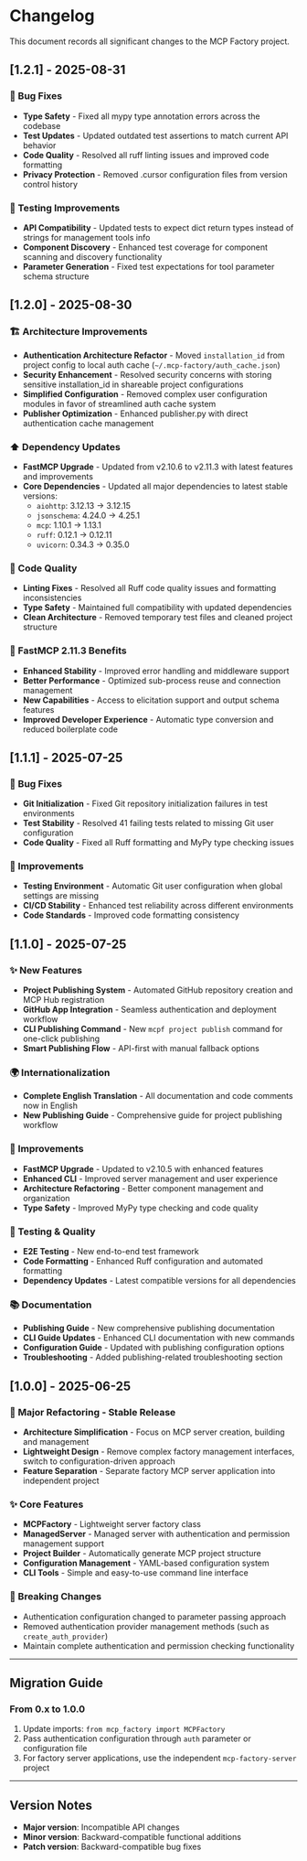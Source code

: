 # Changelog

This document records all significant changes to the MCP Factory project.

## [1.2.1] - 2025-08-31

### 🔧 Bug Fixes
- **Type Safety** - Fixed all mypy type annotation errors across the codebase
- **Test Updates** - Updated outdated test assertions to match current API behavior
- **Code Quality** - Resolved all ruff linting issues and improved code formatting
- **Privacy Protection** - Removed .cursor configuration files from version control history

### 🧪 Testing Improvements
- **API Compatibility** - Updated tests to expect dict return types instead of strings for management tools info
- **Component Discovery** - Enhanced test coverage for component scanning and discovery functionality
- **Parameter Generation** - Fixed test expectations for tool parameter schema structure

## [1.2.0] - 2025-08-30

### 🏗️ Architecture Improvements
- **Authentication Architecture Refactor** - Moved `installation_id` from project config to local auth cache (`~/.mcp-factory/auth_cache.json`)
- **Security Enhancement** - Resolved security concerns with storing sensitive installation_id in shareable project configurations
- **Simplified Configuration** - Removed complex user configuration modules in favor of streamlined auth cache system
- **Publisher Optimization** - Enhanced publisher.py with direct authentication cache management

### ⬆️ Dependency Updates
- **FastMCP Upgrade** - Updated from v2.10.6 to v2.11.3 with latest features and improvements
- **Core Dependencies** - Updated all major dependencies to latest stable versions:
  - `aiohttp`: 3.12.13 → 3.12.15
  - `jsonschema`: 4.24.0 → 4.25.1  
  - `mcp`: 1.10.1 → 1.13.1
  - `ruff`: 0.12.1 → 0.12.11
  - `uvicorn`: 0.34.3 → 0.35.0

### 🔧 Code Quality
- **Linting Fixes** - Resolved all Ruff code quality issues and formatting inconsistencies
- **Type Safety** - Maintained full compatibility with updated dependencies
- **Clean Architecture** - Removed temporary test files and cleaned project structure

### 🚀 FastMCP 2.11.3 Benefits
- **Enhanced Stability** - Improved error handling and middleware support
- **Better Performance** - Optimized sub-process reuse and connection management  
- **New Capabilities** - Access to elicitation support and output schema features
- **Improved Developer Experience** - Automatic type conversion and reduced boilerplate code

## [1.1.1] - 2025-07-25

### 🐛 Bug Fixes
- **Git Initialization** - Fixed Git repository initialization failures in test environments
- **Test Stability** - Resolved 41 failing tests related to missing Git user configuration
- **Code Quality** - Fixed all Ruff formatting and MyPy type checking issues

### 🔧 Improvements
- **Testing Environment** - Automatic Git user configuration when global settings are missing
- **CI/CD Stability** - Enhanced test reliability across different environments
- **Code Standards** - Improved code formatting consistency

## [1.1.0] - 2025-07-25

### ✨ New Features
- **Project Publishing System** - Automated GitHub repository creation and MCP Hub registration
- **GitHub App Integration** - Seamless authentication and deployment workflow  
- **CLI Publishing Command** - New `mcpf project publish` command for one-click publishing
- **Smart Publishing Flow** - API-first with manual fallback options

### 🌍 Internationalization
- **Complete English Translation** - All documentation and code comments now in English
- **New Publishing Guide** - Comprehensive guide for project publishing workflow

### 🔧 Improvements  
- **FastMCP Upgrade** - Updated to v2.10.5 with enhanced features
- **Enhanced CLI** - Improved server management and user experience
- **Architecture Refactoring** - Better component management and organization
- **Type Safety** - Improved MyPy type checking and code quality

### 🧪 Testing & Quality
- **E2E Testing** - New end-to-end test framework
- **Code Formatting** - Enhanced Ruff configuration and automated formatting
- **Dependency Updates** - Latest compatible versions for all dependencies

### 📚 Documentation
- **Publishing Guide** - New comprehensive publishing documentation
- **CLI Guide Updates** - Enhanced CLI documentation with new commands
- **Configuration Guide** - Updated with publishing configuration options
- **Troubleshooting** - Added publishing-related troubleshooting section

## [1.0.0] - 2025-06-25

### 🎯 Major Refactoring - Stable Release
- **Architecture Simplification** - Focus on MCP server creation, building and management
- **Lightweight Design** - Remove complex factory management interfaces, switch to configuration-driven approach
- **Feature Separation** - Separate factory MCP server application into independent project

### ✨ Core Features
- **MCPFactory** - Lightweight server factory class
- **ManagedServer** - Managed server with authentication and permission management support
- **Project Builder** - Automatically generate MCP project structure
- **Configuration Management** - YAML-based configuration system
- **CLI Tools** - Simple and easy-to-use command line interface

### 🔧 Breaking Changes
- Authentication configuration changed to parameter passing approach
- Removed authentication provider management methods (such as `create_auth_provider`)
- Maintain complete authentication and permission checking functionality

---

## Migration Guide

### From 0.x to 1.0.0
1. Update imports: `from mcp_factory import MCPFactory`
2. Pass authentication configuration through `auth` parameter or configuration file
3. For factory server applications, use the independent `mcp-factory-server` project

---

## Version Notes
- **Major version**: Incompatible API changes
- **Minor version**: Backward-compatible functional additions
- **Patch version**: Backward-compatible bug fixes 